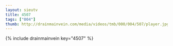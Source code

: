 ```yaml
--- 
layout: sieutv
title: 4507
tags: ["004"]
thumb: http://drainmainvein.com/media/videos/tmb/000/004/507/player.jpg
---
```

{% include drainmainvein key="4507" %} 
